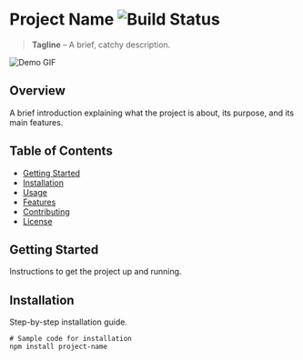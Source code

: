 # Project Name ![Build Status](https://img.shields.io/badge/build-passing-brightgreen)

> **Tagline** – A brief, catchy description.

![Demo GIF](link-to-gif)

## Overview
A brief introduction explaining what the project is about, its purpose, and its main features.

## Table of Contents
- [Getting Started](#getting-started)
- [Installation](#installation)
- [Usage](#usage)
- [Features](#features)
- [Contributing](#contributing)
- [License](#license)

## Getting Started
Instructions to get the project up and running.

## Installation
Step-by-step installation guide.
```shell
# Sample code for installation
npm install project-name
